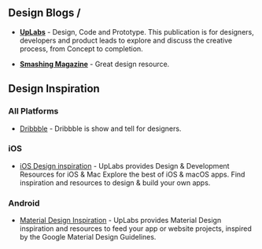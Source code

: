

## Design Blogs / 
* [**UpLabs**](https://www.uplabs.com/) - Design, Code and Prototype. This publication is for designers, developers and product leads to explore and discuss the creative process, from Concept to completion.

* [**Smashing Magazine**](https://www.smashingmagazine.com/) - Great design resource.


## Design Inspiration

### All Platforms
* [Dribbble](https://dribbble.com/) - Dribbble is show and tell for designers.

### iOS
* [iOS Design inspiration](https://ios.uplabs.com/posts/c/resources/) - UpLabs provides Design & Development Resources for iOS & Mac
Explore the best of iOS & macOS apps. Find inspiration and resources to design & build your own apps.

### Android
* [Material Design Inspiration](https://material.uplabs.com/posts/c/resources/) - UpLabs provides Material Design inspiration and resources to feed your app or website projects, inspired by the Google Material Design Guidelines.

